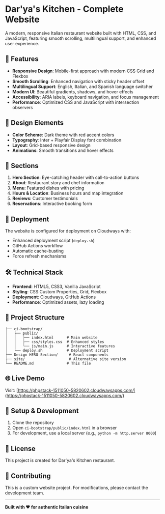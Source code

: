 # Dar'ya's Kitchen - Complete Website

A modern, responsive Italian restaurant website built with HTML, CSS, and JavaScript, featuring smooth scrolling, multilingual support, and enhanced user experience.

## 🌟 Features

- **Responsive Design**: Mobile-first approach with modern CSS Grid and Flexbox
- **Smooth Scrolling**: Enhanced navigation with sticky header offset
- **Multilingual Support**: English, Italian, and Spanish language switcher
- **Modern UI**: Beautiful gradients, shadows, and hover effects
- **Accessibility**: ARIA labels, keyboard navigation, and focus management
- **Performance**: Optimized CSS and JavaScript with intersection observers

## 🎨 Design Elements

- **Color Scheme**: Dark theme with red accent colors
- **Typography**: Inter + Playfair Display font combination
- **Layout**: Grid-based responsive design
- **Animations**: Smooth transitions and hover effects

## 📱 Sections

1. **Hero Section**: Eye-catching header with call-to-action buttons
2. **About**: Restaurant story and chef information
3. **Menu**: Featured dishes with pricing
4. **Hours & Location**: Business hours and map integration
5. **Reviews**: Customer testimonials
6. **Reservations**: Interactive booking form

## 🚀 Deployment

The website is configured for deployment on Cloudways with:
- Enhanced deployment script (`deploy.sh`)
- GitHub Actions workflow
- Automatic cache-busting
- Force refresh mechanisms

## 🛠️ Technical Stack

- **Frontend**: HTML5, CSS3, Vanilla JavaScript
- **Styling**: CSS Custom Properties, Grid, Flexbox
- **Deployment**: Cloudways, GitHub Actions
- **Performance**: Optimized assets, lazy loading

## 📁 Project Structure

```
├── ci-bootstrap/
│   ├── public/
│   │   ├── index.html      # Main website
│   │   ├── css/styles.css  # Enhanced styles
│   │   └── js/main.js      # Interactive features
│   └── deploy.sh           # Deployment script
├── Design HERO Section/     # React components
├── site/                    # Alternative site version
└── README.md               # This file
```

## 🌐 Live Demo

Visit: [https://phpstack-1511050-5820602.cloudwaysapps.com/](https://phpstack-1511050-5820602.cloudwaysapps.com/)

## 🔧 Setup & Development

1. Clone the repository
2. Open `ci-bootstrap/public/index.html` in a browser
3. For development, use a local server (e.g., `python -m http.server 8000`)

## 📝 License

This project is created for Dar'ya's Kitchen restaurant.

## 🤝 Contributing

This is a custom website project. For modifications, please contact the development team.

---

**Built with ❤️ for authentic Italian cuisine**
